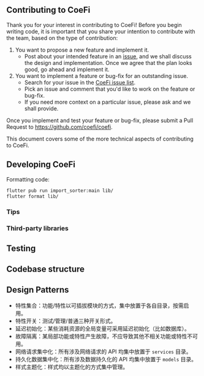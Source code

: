 ## Contributing to CoeFi

Thank you for your interest in contributing to CoeFi! Before you begin writing code, it is important
that you share your intention to contribute with the team, based on the type of contribution:

1. You want to propose a new feature and implement it.
    - Post about your intended feature in an [issue](https://github.com/cochainio/coefi/issues),
    and we shall discuss the design and implementation. Once we agree that the plan looks good,
    go ahead and implement it.
2. You want to implement a feature or bug-fix for an outstanding issue.
    - Search for your issue in the [CoeFi issue list](https://github.com/cochainio/coefi/issues).
    - Pick an issue and comment that you'd like to work on the feature or bug-fix.
    - If you need more context on a particular issue, please ask and we shall provide.

Once you implement and test your feature or bug-fix, please submit a Pull Request to
https://github.com/coefi/coefi.

This document covers some of the more technical aspects of contributing
to CoeFi.

## Developing CoeFi

Formatting code:
```bash
flutter pub run import_sorter:main lib/
flutter format lib/
```

### Tips

### Third-party libraries

## Testing

## Codebase structure

## Design Patterns

- 特性集合：功能/特性以可插拔模块的方式，集中放置于各自目录，按需启用。
- 特性开关：测试/管理/普通三种开关形式。
- 延迟初始化：某些消耗资源的全局变量可采用延迟初始化（比如数据库）。
- 故障隔离：某局部功能或特性产生故障，不应导致其他不相关功能或特性不可用。
- 网络请求集中化：所有涉及网络请求的 API 均集中放置于 `services` 目录。
- 持久化数据集中化：所有涉及数据持久化的 API 均集中放置于 `models` 目录。
- 样式主题化：样式均以主题化的方式集中管理。
